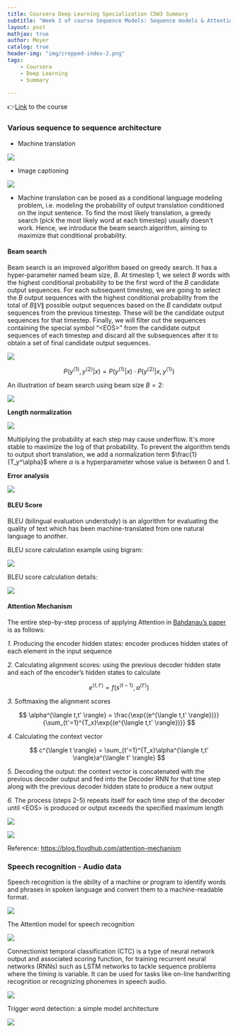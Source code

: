 ```yaml
---
title: Coursera Deep Learning Specialization C5W3 Summary
subtitle: "Week 3 of course Sequence Models: Sequence models & Attention mechanism"
layout: post
mathjax: true
author: Meyer
catalog: true
header-img: "img/cropped-index-2.png"
tags: 
    - Coursera
    - Deep Learning
    - Summary

---
```


👉[Link](https://www.coursera.org/learn/nlp-sequence-models) to the course


### Various sequence to sequence architecture
* Machine translation

![](/img/in-post/C5W3/seq2seq_translation.jpg)

* Image captioning

![](/img/in-post/C5W3/image_captioning.jpg)

* Machine translation can be posed as a conditional language modeling problem, i.e. modeling the probability of output translation conditioned on the input sentence. To find the most likely translation, a greedy search (pick the most likely word at each timestep) usually doesn't work. Hence, we introduce the beam search algorithm, aiming to maximize that conditional probability. 

#### Beam search

Beam search is an improved algorithm based on greedy search. It has a hyper-parameter named beam size, $B$. At timestep 1, we select $B$ words with the highest conditional probability to be the first word of the $B$ candidate output sequences. For each subsequent timestep, we are going to select the $B$ output sequences with the highest conditional probability from the total of $B\|V\|$ possible output sequences based on the $B$ candidate output sequences from the previous timestep. These will be the candidate output sequences for that timestep. Finally, we will filter out the sequences containing the special symbol “\<EOS\>” from the candidate output sequences of each timestep and discard all the subsequences after it to obtain a set of final candidate output sequences.

![](/img/in-post/C5W3/beam_search.jpg)


$$ 
P(y^{\langle 1 \rangle}, y^{\langle 2 \rangle} | x) = P(y^{\langle 1 \rangle} | x)\cdot P(y^{\langle 2 \rangle} | x, y^{\langle 1 \rangle})
$$

An illustration of beam search using beam size $B=2$:

![](/img/in-post/C5W3/beam_search2.jpg)


**Length normalization**

![](/img/in-post/C5W3/length_norm.jpg)

Multiplying the probability at each step may cause underflow. It's more stable to maximize the log of that probability. 
To prevent the algorithm tends to output short translation, we add a normalization term $\frac{1}{T_y^\alpha}$ where 
$\alpha$ is a hyperparameter whose value is between 0 and 1.

**Error analysis**

![](/img/in-post/C5W3/error_analysis.jpg)


#### BLEU Score

BLEU (bilingual evaluation understudy) is an algorithm for evaluating the quality of text which has been machine-translated from one natural language to another.  

BLEU score calculation example using bigram:

![](/img/in-post/C5W3/bleu_bigram.jpg)

BLEU score calculation details:

![](/img/in-post/C5W3/bleu_detail.jpg)

#### Attention Mechanism

The entire step-by-step process of applying Attention in [Bahdanau’s paper](https://arxiv.org/abs/1409.0473) is as follows:

*1.* Producing the encoder hidden states: encoder produces hidden states of each element in the input sequence  

*2.* Calculating alignment scores: using the previous decoder hidden state and each of the encoder’s hidden states to calculate

$$ 
e^{\langle t,t' \rangle} = f(s^{\langle t-1 \rangle}, a^{\langle t' \rangle}) 
$$

*3.* Softmaxing the alignment scores

$$ 
\alpha^{\langle t,t' \rangle} = \frac{\exp{(e^{\langle t,t' \rangle})}}{\sum_{t'=1}^{T_x}\exp{(e^{\langle t,t' \rangle})}} 
$$

*4.* Calculating the context vector

$$ 
c^{\langle t \rangle} = \sum_{t'=1}^{T_x}\alpha^{\langle t,t' \rangle}a^{\langle t' \rangle} 
$$

*5.* Decoding the output: the context vector is concatenated with the previous decoder output and fed into the Decoder RNN for that time step along with the previous decoder hidden state to produce a new output

*6.* The process (steps 2-5) repeats itself for each time step of the decoder until \<EOS\> is produced or output exceeds the specified maximum length

![](/img/in-post/C5W3/attention_model.jpg)

![](/img/in-post/C5W3/attention_weight.jpg)

Reference: <https://blog.floydhub.com/attention-mechanism>

### Speech recognition - Audio data
Speech recognition is the ability of a machine or program to identify words and phrases in spoken language and convert them to a machine-readable format.

![](/img/in-post/C5W3/speech_recognition.jpg)

The Attention model for speech recognition

![](/img/in-post/C5W3/speech_recognition1.jpg)

Connectionist temporal classification (CTC) is a type of neural network output and associated scoring function, for training recurrent neural networks (RNNs) such as LSTM networks to tackle sequence problems where the timing is variable. It can be used for tasks like on-line handwriting recognition or recognizing phonemes in speech audio. 

![](/img/in-post/C5W3/speech_recognition2.jpg)

Trigger word detection: a simple model architecture

![](/img/in-post/C5W3/trigger_word_detection.jpg)
